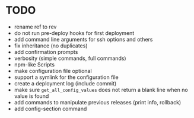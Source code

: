# TODO

* rename ref to rev
* do not run pre-deploy hooks for first deployment
* add command line arguments for ssh options and others
* fix inheritance (no duplicates)
* add confirmation prompts
* verbosity (simple commands, full commands)
* npm-like Scripts
* make configuration file optional
* support a symlink for the configuration file
* create a deployment log (include commit)
* make sure `get_all_config_values` does not return a blank line when no value is found
* add commands to manipulate previous releases (print info, rollback)
* add config-section command
